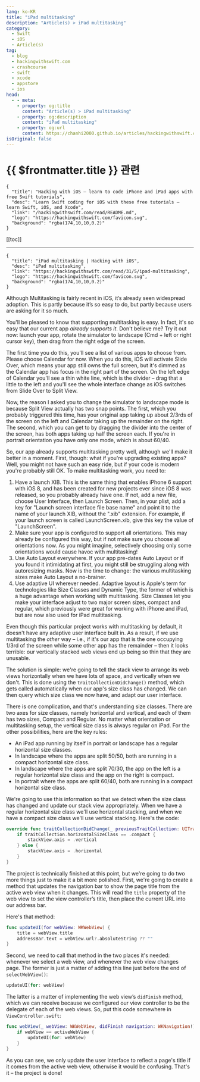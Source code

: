 ```yaml
---
lang: ko-KR
title: "iPad multitasking"
description: "Article(s) > iPad multitasking"
category:
  - Swift
  - iOS
  - Article(s)
tag: 
  - blog
  - hackingwithswift.com
  - crashcourse
  - swift
  - xcode
  - appstore
  - ios  
head:
  - - meta:
    - property: og:title
      content: "Article(s) > iPad multitasking"
    - property: og:description
      content: "iPad multitasking"
    - property: og:url
      content: https://chanhi2000.github.io/articles/hackingwithswift.com/read/31/05-ipad-multitasking.html
isOriginal: false
---
```


# {{ $frontmatter.title }} 관련

```component VPCard
{
  "title": "Hacking with iOS – learn to code iPhone and iPad apps with free Swift tutorials",
  "desc": "Learn Swift coding for iOS with these free tutorials – learn Swift, iOS, and Xcode",
  "link": "/hackingwithswift.com/read/README.md",
  "logo": "https://hackingwithswift.com/favicon.svg",
  "background": "rgba(174,10,10,0.2)"
}
```

[[toc]]

---

```component VPCard
{
  "title": "iPad multitasking | Hacking with iOS",
  "desc": "iPad multitasking",
  "link": "https://hackingwithswift.com/read/31/5/ipad-multitasking",
  "logo": "https://hackingwithswift.com/favicon.svg",
  "background": "rgba(174,10,10,0.2)"
}
```

Although Multitasking is fairly recent in iOS, it’s already seen widespread adoption. This is partly because it’s so easy to do, but partly because users are asking for it so much. 

You'll be pleased to know that supporting multitasking is easy. In fact, it's so easy that our current app *already supports it*. Don't believe me? Try it out now: launch your app, rotate the simulator to landscape (Cmd + left or right cursor key), then drag from the right edge of the screen.

The first time you do this, you'll see a list of various apps to choose from. Please choose Calendar for now. When you do this, iOS will activate Slide Over, which means your app still owns the full screen, but it's dimmed as the Calendar app has focus in the right part of the screen. On the left edge of Calendar you'll see a thin white line, which is the divider – drag that a little to the left and you'll see the whole interface change as iOS switches from Slide Over to Split View.

Now, the reason I asked you to change the simulator to landscape mode is because Split View actually has two snap points. The first, which you probably triggered this time, has your original app taking up about 2/3rds of the screen on the left and Calendar taking up the remainder on the right. The second, which you can get to by dragging the divider into the center of the screen, has both apps taking up half the screen each. If you're in portrait orientation you have only one mode, which is about 60/40.

So, our app already supports multitasking pretty well, although we'll make it better in a moment. First, though: what if you're upgrading existing apps? Well, you might not have such an easy ride, but if your code is modern you're probably still OK. To make multitasking work, you need to:

1. Have a launch XIB. This is the same thing that enables iPhone 6 support with iOS 8, and has been created for new projects ever since iOS 8 was released, so you probably already have one. If not, add a new file, choose User Interface, then Launch Screen. Then, in your plist, add a key for "Launch screen interface file base name" and point it to the name of your launch XIB, without the ".xib" extension. For example, if your launch screen is called LaunchScreen.xib, give this key the value of "LaunchScreen".
2. Make sure your app is configured to support all orientations. This may already be configured this way, but if not make sure you choose all orientations now. As you might imagine, selectively choosing only some orientations would cause havoc with multitasking!
3. Use Auto Layout everywhere. If your app pre-dates Auto Layout or if you found it intimidating at first, you might still be struggling along with autoresizing masks. Now is the time to change: the various multitasking sizes make Auto Layout a no-brainer.
4. Use adaptive UI wherever needed. Adaptive layout is Apple's term for technologies like Size Classes and Dynamic Type, the former of which is a huge advantage when working with multitasking. Size Classes let you make your interface adjust to two major screen sizes, compact and regular, which previously were great for working with iPhone and iPad, but are now also used for iPad multitasking.

Even though this particular project works with multitasking by default, it doesn't have any adaptive user interface built in. As a result, if we use multitasking the *other* way – i.e., if it's our app that is the one occupying 1/3rd of the screen while some other app has the remainder – then it looks terrible: our vertically stacked web views end up being so thin that they are unusable.

The solution is simple: we're going to tell the stack view to arrange its web views horizontally when we have lots of space, and vertically when we don't. This is done using the `traitCollectionDidChange()` method, which gets called automatically when our app's size class has changed. We can then query which size class we now have, and adapt our user interface.

There is one complication, and that's understanding size classes. There are two axes for size classes, namely horizontal and vertical, and each of them has two sizes, Compact and Regular. No matter what orientation or multitasking setup, the vertical size class is always regular on iPad. For the other possibilities, here are the key rules:


- An iPad app running by itself in portrait or landscape has a regular horizontal size classes.
- In landscape where the apps are split 50/50, both are running in a compact horizontal size class.
- In landscape where the apps are split 70/30, the app on the left is a regular horizontal size class and the app on the right is compact.
- In portrait where the apps are split 60/40, both are running in a compact horizontal size class.

We're going to use this information so that we detect when the size class has changed and update our stack view appropriately. When we have a regular horizontal size class we'll use horizontal stacking, and when we have a compact size class we'll use vertical stacking. Here's the code:

```swift
override func traitCollectionDidChange(_ previousTraitCollection: UITraitCollection?) {
    if traitCollection.horizontalSizeClass == .compact {
        stackView.axis = .vertical
    } else {
        stackView.axis = .horizontal
    }
}
```

The project is technically finished at this point, but we're going to do two more things just to make it a bit more polished. First, we're going to create a method that updates the navigation bar to show the page title from the active web view when it changes. This will read the `title` property of the web view to set the view controller’s title, then place the current URL into our address bar.

Here's that method:

```swift
func updateUI(for webView: WKWebView) {
    title = webView.title
    addressBar.text = webView.url?.absoluteString ?? ""
}
```

Second, we need to call that method in the two places it's needed: whenever we select a web view, and whenever the web view changes page. The former is just a matter of adding this line just before the end of `selectWebView()`:

```swift
updateUI(for: webView)
```

The latter is a matter of implementing the web view’s `didFinish` method, which we can receive because we configured our view controller to be the delegate of each of the web views. So, put this code somewhere in <FontIcon icon="fa-brands fa-swift"/>`ViewController.swift`:

```swift
func webView(_ webView: WKWebView, didFinish navigation: WKNavigation!) {
    if webView == activeWebView {
        updateUI(for: webView)
    }
}
```

As you can see, we only update the user interface to reflect a page's title if it comes from the active web view, otherwise it would be confusing. That's it – the project is done!

